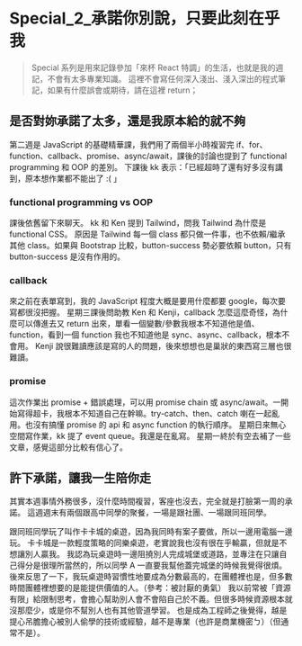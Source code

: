# Special_2_承諾你別說，只要此刻在乎我

> Special 系列是用來記錄參加「來杯 React 特調」的生活，也就是我的週記，不會有太多專業知識。
> 這裡不會寫任何深入淺出、淺入深出的程式筆記，如果有什麼誤會或期待，請在這裡 return；


## 是否對妳承諾了太多，還是我原本給的就不夠

第二週是 JavaScript 的基礎精華課，我們用了兩個半小時複習完 if、for、function、callback、promise、async/await，課後的討論也提到了 functional programming 和 OOP 的差別。
下課後 kk 表示：「已經超時了還有好多沒有講到，原本想作業都不能出了 :( 」

### functional programming vs OOP

課後依舊留下來聊天。
kk 和 Ken 提到 Tailwind，問我 Tailwind 為什麼是 functional CSS。
原因是 Tailwind 每一個 class 都只做一件事，也不依賴/繼承其他 class。如果與 Bootstrap 比較，button-success 勢必要依賴 button，只有 button-success 是沒有作用的。

### callback

來之前在表單寫到，我的 JavaScript 程度大概是要用什麼都要 google，每次要寫都很沒把握。
星期三課後問助教 Ken 和 Kenji，callback 怎麼這麼奇怪，為什麼可以傳進去又 return 出來，單看一個變數/參數我根本不知道他是值、function，看到一個 function 我也不知道他是 sync、async、callback，根本不會用。
Kenji 說很難讀應該是寫的人的問題，後來想想也是巢狀的東西寫三層也很難讀。

### promise

這次作業出 promise + 錯誤處理，可以用 promise chain 或 async/await。一開始寫得超卡，我根本不知道自己在幹嘛。try-catch、then、catch 喇在一起亂用。也沒有搞懂 promise 的 api 和 async function 的執行順序。
星期日來無心空間寫作業，kk 提了 event queue。我還是在亂寫。
星期一終於有空去補了一些文章，感覺這部分比較有信心了。


## 許下承諾，讓我一生陪你走

其實本週事情外務很多，沒什麼時間複習，客座也沒去，完全就是打臉第一周的承諾。
這週週末有兩個跟高中同學的聚餐，一場是跟社團、一場跟同班同學。

跟同班同學玩了叫作卡卡城的桌遊，因為我同時有案子要做，所以一邊用電腦一邊玩。
卡卡城是一款輕度策略的同樂桌遊，老實說我也沒有很在乎輸贏，但就是不想讓別人贏我。
我認為玩桌遊時一邊阻撓別人完成城堡或道路，並專注在只讓自己得分是很理所當然的，所以同學 A 一直要我幫他蓋完城堡的時候我覺得很煩。
後來反思了一下，我玩桌遊時習慣性地要成為分數最高的，在團體裡也是，但多數時間團體裡想要的是能提供價值的人。（參考：被討厭的勇氣）
我以前常被「資源有限」給限制思考，會擔心幫助別人會不會陷自己於不義。但很多時候資源根本就沒那麼少，或是你不幫別人也有其他管道學習。
也是成為工程師之後覺得，越是提心吊膽擔心被別人偷學的技術或經驗，越不是專業（也許是商業機密ㄅ）（但通常不是）。

